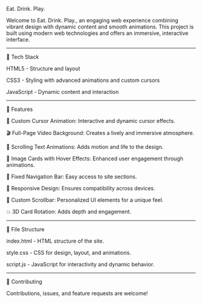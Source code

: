 Eat. Drink. Play.

Welcome to Eat. Drink. Play., an engaging web experience combining vibrant design with dynamic content and smooth animations. This project is built using modern web technologies and offers an immersive, interactive interface.

_______________________________

🚀 Tech Stack

HTML5 - Structure and layout

CSS3 - Styling with advanced animations and custom cursors

JavaScript - Dynamic content and interaction

__________________________________

🎯 Features

🌟 Custom Cursor Animation: Interactive and dynamic cursor effects.

🎬 Full-Page Video Background: Creates a lively and immersive atmosphere.

🎨 Scrolling Text Animations: Adds motion and life to the design.

📸 Image Cards with Hover Effects: Enhanced user engagement through animations.

🧭 Fixed Navigation Bar: Easy access to site sections.

📱 Responsive Design: Ensures compatibility across devices.

🌈 Custom Scrollbar: Personalized UI elements for a unique feel.

💥 3D Card Rotation: Adds depth and engagement.

______________________________

📂 File Structure

index.html - HTML structure of the site.

style.css - CSS for design, layout, and animations.

script.js - JavaScript for interactivity and dynamic behavior.

__________________________________________

🤝 Contributing

Contributions, issues, and feature requests are welcome!
